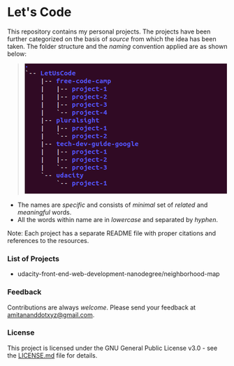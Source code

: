 # Let's Code
This repository contains my personal projects. The projects have been further categorized on the basis of *source* from which the idea has been taken. The folder structure and the *naming* convention applied are as shown below: 
> ![source-name/project-name](folder-structure.png)
- The names are *specific* and consists of *minimal* set of *related* and *meaningful* words.  
- All the words within name are in *lowercase* and separated by *hyphen*.

Note: Each project has a separate README file with proper citations and references to the resources.
### List of Projects
- udacity-front-end-web-development-nanodegree/neighborhood-map


### Feedback
Contributions are always *welcome*. Please send your feedback at <amitananddotxyz@gmail.com>.

### License
This project is licensed under the GNU General Public License v3.0 - see the [LICENSE.md](LICENSE.md) file for details.
